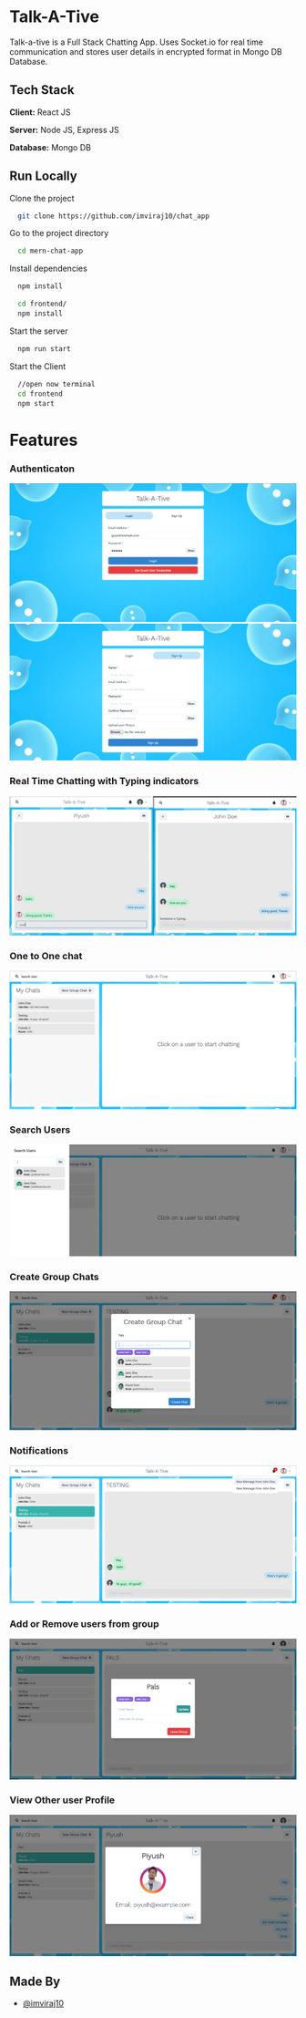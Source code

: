 
# Talk-A-Tive

Talk-a-tive is a Full Stack Chatting App.
Uses Socket.io for real time communication and stores user details in encrypted format in Mongo DB Database.
## Tech Stack

**Client:** React JS

**Server:** Node JS, Express JS

**Database:** Mongo DB
  

## Run Locally

Clone the project

```bash
  git clone https://github.com/imviraj10/chat_app
```

Go to the project directory

```bash
  cd mern-chat-app
```

Install dependencies

```bash
  npm install
```

```bash
  cd frontend/
  npm install
```

Start the server

```bash
  npm run start
```
Start the Client

```bash
  //open now terminal
  cd frontend
  npm start
```

  
# Features

### Authenticaton
![](https://github.com/imviraj10/chat_app/blob/master/screenshots/login.PNG)
![](https://github.com/imviraj10/chat_app/blob/master/screenshots/signup.PNG)
### Real Time Chatting with Typing indicators
![](https://github.com/imviraj10/chat_app/blob/master/screenshots/real-time.PNG)
### One to One chat
![](https://github.com/imviraj10/chat_app/blob/master/screenshots/mainscreen.PNG)
### Search Users
![](https://github.com/imviraj10/chat_app/blob/master/screenshots/search.PNG)
### Create Group Chats
![](https://github.com/imviraj10/chat_app/blob/master/screenshots/new%20grp.PNG)
### Notifications 
![](https://github.com/imviraj10/chat_app/blob/master/screenshots/group%20%2B%20notif.PNG)
### Add or Remove users from group
![](https://github.com/imviraj10/chat_app/blob/master/screenshots/add%20rem.PNG)
### View Other user Profile
![](https://github.com/imviraj10/chat_app/blob/master/screenshots/profile.PNG)
## Made By

- [@imviraj10](https://github.com/imviraj10)

  
